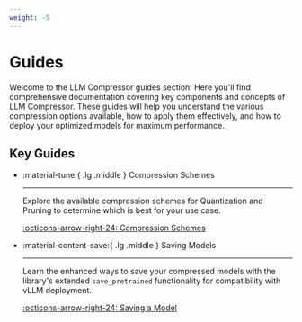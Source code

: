 ```yaml
---
weight: -5
---
```


# Guides

Welcome to the LLM Compressor guides section! Here you'll find comprehensive documentation covering key components and concepts of LLM Compressor. These guides will help you understand the various compression options available, how to apply them effectively, and how to deploy your optimized models for maximum performance.

## Key Guides

<div class="grid cards" markdown>

- :material-tune:{ .lg .middle } Compression Schemes

    ---

    Explore the available compression schemes for Quantization and Pruning to determine which is best for your use case.

    [:octicons-arrow-right-24: Compression Schemes](compression_schemes.md)

- :material-content-save:{ .lg .middle } Saving Models

    ---

    Learn the enhanced ways to save your compressed models with the library's extended `save_pretrained` functionality for compatibility with vLLM deployment.

    [:octicons-arrow-right-24: Saving a Model](saving_a_model.md)

</div>
